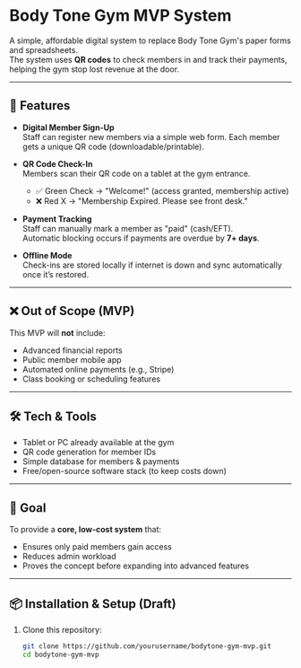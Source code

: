 # Body Tone Gym MVP System

A simple, affordable digital system to replace Body Tone Gym's paper forms and spreadsheets.  
The system uses **QR codes** to check members in and track their payments, helping the gym stop lost revenue at the door.

---

## 🚀 Features

- **Digital Member Sign-Up**  
  Staff can register new members via a simple web form. Each member gets a unique QR code (downloadable/printable).

- **QR Code Check-In**  
  Members scan their QR code on a tablet at the gym entrance.

  - ✅ Green Check → "Welcome!" (access granted, membership active)
  - ❌ Red X → "Membership Expired. Please see front desk."

- **Payment Tracking**  
  Staff can manually mark a member as "paid" (cash/EFT).  
  Automatic blocking occurs if payments are overdue by **7+ days**.

- **Offline Mode**  
  Check-ins are stored locally if internet is down and sync automatically once it’s restored.

---

## ❌ Out of Scope (MVP)

This MVP will **not** include:

- Advanced financial reports
- Public member mobile app
- Automated online payments (e.g., Stripe)
- Class booking or scheduling features

---

## 🛠️ Tech & Tools

- Tablet or PC already available at the gym
- QR code generation for member IDs
- Simple database for members & payments
- Free/open-source software stack (to keep costs down)

---

## 🎯 Goal

To provide a **core, low-cost system** that:

- Ensures only paid members gain access
- Reduces admin workload
- Proves the concept before expanding into advanced features

---

## 📦 Installation & Setup (Draft)

1. Clone this repository:
   ```bash
   git clone https://github.com/yourusername/bodytone-gym-mvp.git
   cd bodytone-gym-mvp
   ```
